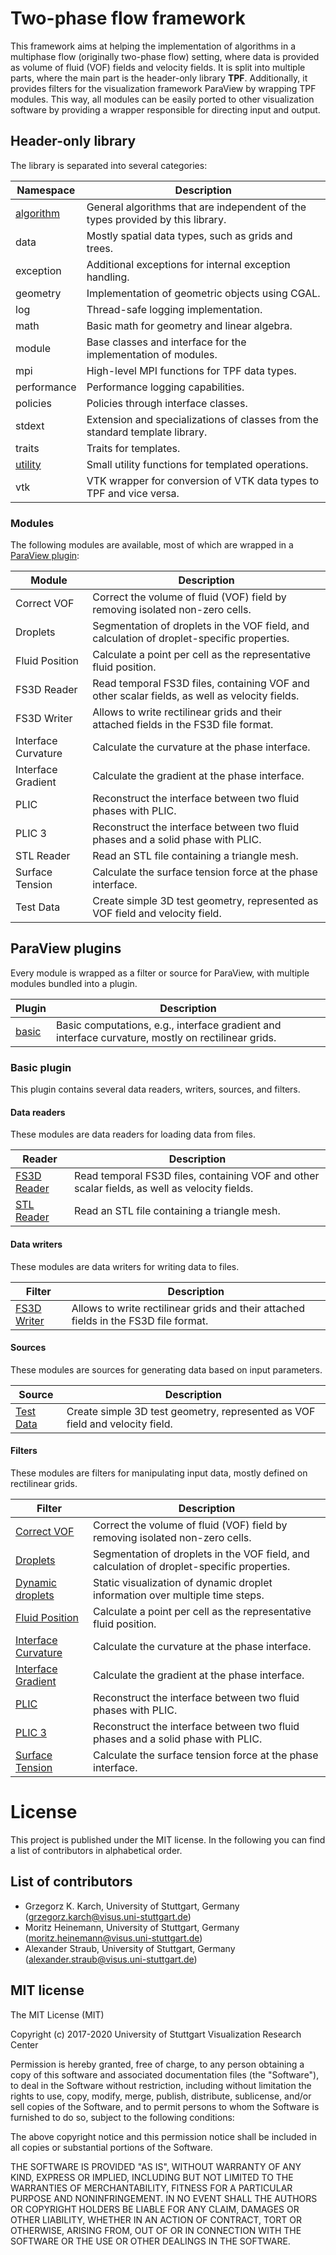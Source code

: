 # Two-phase flow framework

This framework aims at helping the implementation of algorithms in a multiphase flow (originally two-phase flow) setting, where data is provided as volume of fluid (VOF) fields and velocity fields.
It is split into multiple parts, where the main part is the header-only library **TPF**.
Additionally, it provides filters for the visualization framework ParaView by wrapping TPF modules.
This way, all modules can be easily ported to other visualization software by providing a wrapper responsible for directing input and output.

## Header-only library

The library is separated into several categories:

| Namespace                                    | Description                                                  |
| -------------------------------------------- | ------------------------------------------------------------ |
| [algorithm](include/tpf/algorithm/readme.md) | General algorithms that are independent of the types provided by this library. |
| data                                         | Mostly spatial data types, such as grids and trees.          |
| exception                                    | Additional exceptions for internal exception handling.       |
| geometry                                     | Implementation of geometric objects using CGAL.              |
| log                                          | Thread-safe logging implementation.                          |
| math                                         | Basic math for geometry and linear algebra.                  |
| module                                       | Base classes and interface for the implementation of modules. |
| mpi                                          | High-level MPI functions for TPF data types.                 |
| performance                                  | Performance logging capabilities.                            |
| policies                                     | Policies through interface classes.                          |
| stdext                                       | Extension and specializations of classes from the standard template library. |
| traits                                       | Traits for templates.                                        |
| [utility](include/tpf/utility/readme.md)     | Small utility functions for templated operations.            |
| vtk                                          | VTK wrapper for conversion of VTK data types to TPF and vice versa. |

### Modules

The following modules are available, most of which are wrapped in a [ParaView plugin](#paraview-plugin):

| Module              | Description                                                  |
| ------------------- | ------------------------------------------------------------ |
| Correct VOF         | Correct the volume of fluid (VOF) field by removing isolated non-zero cells. |
| Droplets            | Segmentation of droplets in the VOF field, and calculation of droplet-specific properties. |
| Fluid Position      | Calculate a point per cell as the representative fluid position. |
| FS3D Reader         | Read temporal FS3D files, containing VOF and other scalar fields, as well as velocity fields. |
| FS3D Writer         | Allows to write rectilinear grids and their attached fields in the FS3D file format. |
| Interface Curvature | Calculate the curvature at the phase interface.              |
| Interface Gradient  | Calculate the gradient at the phase interface.               |
| PLIC                | Reconstruct the interface between two fluid phases with PLIC. |
| PLIC 3              | Reconstruct the interface between two fluid phases and a solid phase with PLIC. |
| STL Reader          | Read an STL file containing a triangle mesh.                 |
| Surface Tension     | Calculate the surface tension force at the phase interface.  |
| Test Data           | Create simple 3D test geometry, represented as VOF field and velocity field. |

## ParaView plugins

Every module is wrapped as a filter or source for ParaView, with multiple modules bundled into a plugin.

| Plugin                    | Description                                                                                           |
|---------------------------|-------------------------------------------------------------------------------------------------------|
| [basic](#basic-plugin)    | Basic computations, e.g., interface gradient and interface curvature, mostly on rectilinear grids.    |

### Basic plugin

This plugin contains several data readers, writers, sources, and filters.

#### Data readers

These modules are data readers for loading data from files.

| Reader                                                                            | Description                                                                                   |
|-----------------------------------------------------------------------------------|-----------------------------------------------------------------------------------------------|
| [FS3D Reader](src/paraview/basic/modules/fs3d_reader/Readme.md)                   | Read temporal FS3D files, containing VOF and other scalar fields, as well as velocity fields. |
| [STL Reader](src/paraview/basic/modules/stl_reader/Readme.md)                     | Read an STL file containing a triangle mesh.                                                  |

#### Data writers

These modules are data writers for writing data to files.

| Filter                                                                            | Description                                                                           |
|-----------------------------------------------------------------------------------|---------------------------------------------------------------------------------------|
| [FS3D Writer](src/paraview/basic/modules/fs3d_writer/Readme.md)                   | Allows to write rectilinear grids and their attached fields in the FS3D file format.  |

#### Sources

These modules are sources for generating data based on input parameters.

| Source                                                                            | Description                                                                           |
|-----------------------------------------------------------------------------------|---------------------------------------------------------------------------------------|
| [Test Data](src/paraview/basic/modules/test_data/Readme.md)                       | Create simple 3D test geometry, represented as VOF field and velocity field.          |

#### Filters

These modules are filters for manipulating input data, mostly defined on rectilinear grids.

| Filter                                                       | Description                                                  |
| ------------------------------------------------------------ | ------------------------------------------------------------ |
| [Correct VOF](src/paraview/basic/modules/correct_vof/Readme.md) | Correct the volume of fluid (VOF) field by removing isolated non-zero cells. |
| [Droplets](src/paraview/basic/modules/droplets/Readme.md)    | Segmentation of droplets in the VOF field, and calculation of droplet-specific properties. |
| [Dynamic droplets](src/paraview/basic/modules/dynamic_droplets/Readme.md) | Static visualization of dynamic droplet information over multiple time steps. |
| [Fluid Position](src/paraview/basic/modules/fluid_position/Readme.md) | Calculate a point per cell as the representative fluid position. |
| [Interface Curvature](src/paraview/basic/modules/interface_curvature/Readme.md) | Calculate the curvature at the phase interface.              |
| [Interface Gradient](src/paraview/basic/modules/interface_gradient/Readme.md) | Calculate the gradient at the phase interface.               |
| [PLIC](src/paraview/basic/modules/plic/Readme.md)            | Reconstruct the interface between two fluid phases with PLIC. |
| [PLIC 3](src/paraview/basic/modules/plic3/Readme.md)         | Reconstruct the interface between two fluid phases and a solid phase with PLIC. |
| [Surface Tension](src/paraview/basic/modules/surface_tension/Readme.md) | Calculate the surface tension force at the phase interface.  |

# License

This project is published under the MIT license. In the following you can find a list of contributors in alphabetical order.

## List of contributors

- Grzegorz K. Karch, University of Stuttgart, Germany  
  (grzegorz.karch@visus.uni-stuttgart.de)
- Moritz Heinemann, University of Stuttgart, Germany  
  (moritz.heinemann@visus.uni-stuttgart.de)
- Alexander Straub, University of Stuttgart, Germany  
  (alexander.straub@visus.uni-stuttgart.de)

## MIT license

The MIT License (MIT)

Copyright (c) 2017-2020 University of Stuttgart Visualization Research Center

Permission is hereby granted, free of charge, to any person obtaining a copy
of this software and associated documentation files (the "Software"), to deal
in the Software without restriction, including without limitation the rights
to use, copy, modify, merge, publish, distribute, sublicense, and/or sell
copies of the Software, and to permit persons to whom the Software is
furnished to do so, subject to the following conditions:

The above copyright notice and this permission notice shall be included in all
copies or substantial portions of the Software.

THE SOFTWARE IS PROVIDED "AS IS", WITHOUT WARRANTY OF ANY KIND, EXPRESS OR
IMPLIED, INCLUDING BUT NOT LIMITED TO THE WARRANTIES OF MERCHANTABILITY,
FITNESS FOR A PARTICULAR PURPOSE AND NONINFRINGEMENT. IN NO EVENT SHALL THE
AUTHORS OR COPYRIGHT HOLDERS BE LIABLE FOR ANY CLAIM, DAMAGES OR OTHER
LIABILITY, WHETHER IN AN ACTION OF CONTRACT, TORT OR OTHERWISE, ARISING FROM,
OUT OF OR IN CONNECTION WITH THE SOFTWARE OR THE USE OR OTHER DEALINGS IN THE
SOFTWARE.